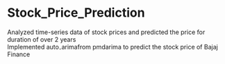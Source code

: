 # Stock_Price_Prediction
Analyzed time-series data of stock prices and predicted the price for duration of over 2 years<br>
Implemented auto₋arimafrom pmdarima to predict the stock price of Bajaj Finance
